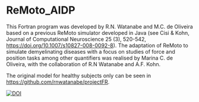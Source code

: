 # ReMoto_AIDP

This Fortran program was developed by R.N. Watanabe and M.C. de Oliveira based on a previous ReMoto simulator developed in Java (see Cisi & Kohn, Journal of Computational Neuroscience 25 (3), 520-542, https://doi.org/10.1007/s10827-008-0092-8). The adaptation of ReMoto to simulate demyelinating diseases with a focus on studies of force and position tasks among other quantifiers was realised by Marina C. de Oliveira, with the collaboration of R.N Watanabe and A.F. Kohn.

The original model for healthy subjects only can be seen in https://github.com/rnwatanabe/projectFR.


[![DOI](https://zenodo.org/badge/520115163.svg)](https://zenodo.org/badge/latestdoi/520115163)

